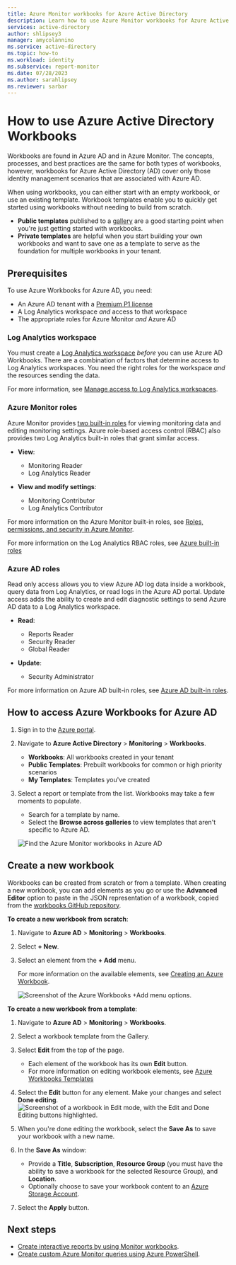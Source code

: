 ```yaml
---
title: Azure Monitor workbooks for Azure Active Directory
description: Learn how to use Azure Monitor workbooks for Azure Active Directory reports.
services: active-directory
author: shlipsey3
manager: amycolannino
ms.service: active-directory
ms.topic: how-to
ms.workload: identity
ms.subservice: report-monitor
ms.date: 07/28/2023
ms.author: sarahlipsey
ms.reviewer: sarbar
---
```

# How to use Azure Active Directory Workbooks

Workbooks are found in Azure AD and in Azure Monitor. The concepts, processes, and best practices are the same for both types of workbooks, however, workbooks for Azure Active Directory (AD) cover only those identity management scenarios that are associated with Azure AD.

When using workbooks, you can either start with an empty workbook, or use an existing template. Workbook templates enable you to quickly get started using workbooks without needing to build from scratch. 

- **Public templates** published to a [gallery](../../azure-monitor/visualize/workbooks-overview.md#the-gallery) are a good starting point when you're just getting started with workbooks.
- **Private templates** are helpful when you start building your own workbooks and want to save one as a template to serve as the foundation for multiple workbooks in your tenant.

## Prerequisites

To use Azure Workbooks for Azure AD, you need:

- An Azure AD tenant with a [Premium P1 license](../fundamentals/active-directory-get-started-premium.md)
- A Log Analytics workspace *and* access to that workspace
- The appropriate roles for Azure Monitor *and* Azure AD

### Log Analytics workspace

You must create a [Log Analytics workspace](../../azure-monitor/logs/quick-create-workspace.md) *before* you can use Azure AD Workbooks. There are a combination of factors that determine access to Log Analytics workspaces. You need the right roles for the workspace *and* the resources sending the data.

For more information, see [Manage access to Log Analytics workspaces](../../azure-monitor/logs/manage-access.md).

### Azure Monitor roles

Azure Monitor provides [two built-in roles](../../azure-monitor/roles-permissions-security.md#monitoring-reader) for viewing monitoring data and editing monitoring settings. Azure role-based access control (RBAC) also provides two Log Analytics built-in roles that grant similar access.

- **View**:
    - Monitoring Reader
    - Log Analytics Reader

- **View and modify settings**:
    - Monitoring Contributor
    - Log Analytics Contributor

For more information on the Azure Monitor built-in roles, see [Roles, permissions, and security in Azure Monitor](../../azure-monitor/roles-permissions-security.md#monitoring-reader).

For more information on the Log Analytics RBAC roles, see [Azure built-in roles](../../role-based-access-control/built-in-roles.md#log-analytics-contributor)

### Azure AD roles

Read only access allows you to view Azure AD log data inside a workbook, query data from Log Analytics, or read logs in the Azure AD portal. Update access adds the ability to create and edit diagnostic settings to send Azure AD data to a Log Analytics workspace.

- **Read**:
  - Reports Reader
  - Security Reader
  - Global Reader

- **Update**:
    - Security Administrator

For more information on Azure AD built-in roles, see [Azure AD built-in roles](../roles/permissions-reference.md).

## How to access Azure Workbooks for Azure AD

1. Sign in to the [Azure portal](https://portal.azure.com).
1. Navigate to **Azure Active Directory** > **Monitoring** > **Workbooks**. 
    - **Workbooks**: All workbooks created in your tenant
    - **Public Templates**: Prebuilt workbooks for common or high priority scenarios
    - **My Templates**: Templates you've created
1. Select a report or template from the list. Workbooks may take a few moments to populate. 
    - Search for a template by name.
    - Select the **Browse across galleries** to view templates that aren't specific to Azure AD.

    ![Find the Azure Monitor workbooks in Azure AD](./media/howto-use-azure-monitor-workbooks/azure-monitor-workbooks-in-azure-ad.png)

## Create a new workbook

Workbooks can be created from scratch or from a template. When creating a new workbook, you can add elements as you go or use the **Advanced Editor** option to paste in the JSON representation of a workbook, copied from the [workbooks GitHub repository](https://github.com/Microsoft/Application-Insights-Workbooks/blob/master/schema/workbook.json).

**To create a new workbook from scratch**:
1. Navigate to **Azure AD** > **Monitoring** > **Workbooks**.
1. Select **+ New**.
1. Select an element from the **+ Add** menu.

    For more information on the available elements, see [Creating an Azure Workbook](../../azure-monitor/visualize/workbooks-create-workbook.md).

    ![Screenshot of the Azure Workbooks +Add menu options.](./media/howto-use-azure-monitor-workbooks/create-new-workbook-elements.png)

**To create a new workbook from a template**:
1. Navigate to **Azure AD** > **Monitoring** > **Workbooks**.
1. Select a workbook template from the Gallery.
1. Select **Edit** from the top of the page.
    - Each element of the workbook has its own **Edit** button. 
    - For more information on editing workbook elements, see [Azure Workbooks Templates](../../azure-monitor/visualize/workbooks-templates.md)

1. Select the **Edit** button for any element. Make your changes and select **Done editing**.
        ![Screenshot of a workbook in Edit mode, with the Edit and Done Editing buttons highlighted.](./media/howto-use-azure-monitor-workbooks/edit-buttons.png)
1. When you're done editing the workbook, select the **Save As** to save your workbook with a new name.
1. In the **Save As** window:
    - Provide a **Title**, **Subscription**, **Resource Group** (you must have the ability to save a workbook for the selected Resource Group), and **Location**.
    - Optionally choose to save your workbook content to an [Azure Storage Account](../../azure-monitor/visualize/workbooks-bring-your-own-storage.md).
1. Select the **Apply** button.

## Next steps

* [Create interactive reports by using Monitor workbooks](../../azure-monitor/visualize/workbooks-overview.md).
* [Create custom Azure Monitor queries using Azure PowerShell](../governance/entitlement-management-logs-and-reporting.md).